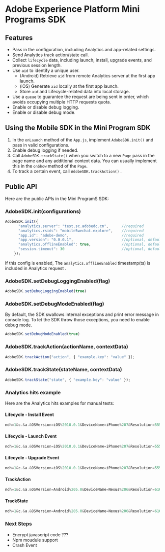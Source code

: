 # Adobe Experience Platform Mini Programs SDK

## Features

* Pass in the configuration, including Analytics and app-related settings.
* Send Analytics track action/state call.
* Collect `lifecycle` data, including launch, install, upgrade events, and previous session length.
* Use `aid` to identify a unique user.
  * \(Android\) Retrieve `aid` from remote Analytics server at the first app launch. 
  * \(iOS\) Generate `aid` locally at the first app launch.
  * Store `aid` and Lifecycle-related data into local storage.
* Use a `queue` to guarantee the request are being sent in order, which avoids occupying multiple HTTP requests quota.
* Enable or disable debug logging.
* Enable or disable debug mode.

## Using the Mobile SDK in the Mini Program SDK

1. In the `onLaunch` method of the `App.js`, implement `AdobeSDK.init()` and pass in valid configurations.
2. Enable debug logging if needed.
3. Call `AdobeSDK.trackState()` when you switch to a new `Page`  pass in the page name and any additional context data.   You can usually implement this in the `onShow` method of the `Page`.
4. To track a certain event, call `AdobeSDK.trackAction()` .

## Public API

Here are the public APIs in the Mini ProgramS SDK:

### AdobeSDK.init\(configurations\)

```javascript
AdobeSDK.init({
      "analytics.server": "test.sc.adobedc.cn",      //required
      "analytics.rsids": "mobile5wechat.explore",    //required
      "app.id": "adobe-demo",                        //required
      "app.version": "0.0.0.1",                      //optional, default value = ''
      "analytics.offlineEnabled": true,              //optional, default value = false
      "session.timeout": 30                          //optional, default value = 30
    });
```

If this config is enabled, The `analytics.offlineEnabled` timestamp\(ts\) is included in Analytics request .

### AdobeSDK.setDebugLoggingEnabled\(flag\)

```javascript
AdobeSDK.setDebugLoggingEnabled(true)
```

### AdobeSDK.setDebugModeEnabled\(flag\)

By default, the SDK swallows internal exceptions and print error message in console log. To let the SDK throw those exceptions, you need to enable debug mode.

```javascript
AdobeSDK.setDebugModeEnabled(true)
```

### AdobeSDK.trackAction\(actionName, contextData\)

```javascript
AdobeSDK.trackAction("action", { "example.key": "value" });
```

### AdobeSDK.trackState\(stateName, contextData\)

```javascript
AdobeSDK.trackState("state", { "example.key": "value" });
```

### Analytics hits example

Here are the Analytics hits examples for manual tests:

#### Lifecycle - Install Event

```javascript
ndh=1&c.&a.&OSVersion=iOS%2010.0.1&DeviceName=iPhone%207&Resolution=555x375&RunMode=Application&PlatformVersion=wechat-6.6.3&AppId=adobe-demo%20(0.0.0.2)&InstallEvent=InstallEvent&InstallDate=6%2F17%2F2019&LaunchEvent=LaunchEvent&PrevSessionLength=0&Launches=1&DaysSinceFirstUse=0&DaysSinceLastUse=0&MonthlyEngUserEvent=MonthlyEngUserEvent&DailyEngUserEvent=DailyEngUserEvent&HourOfDay=14&DayOfWeek=2&action=Lifecycle&TimeSinceLaunch=0&.a&.c&pe=lnk_o&pev2=ADBINTERNAL%3ALifecycle&pageName=adobe-demo%20(0.0.0.2)&aid=56025F971A9133B0-064362B2442D266E&ce=UTF-8&t=00%2F00%2F0000%2000%3A00%3A00%200%20360&ts=1560802302&cp=foreground
```

#### Lifecycle - Launch Event

```javascript
ndh=1&c.&a.&OSVersion=iOS%2010.0.1&DeviceName=iPhone%207&Resolution=555x375&RunMode=Application&PlatformVersion=wechat-6.6.3&AppId=adobe-demo%20(0.0.0.1)&LaunchEvent=LaunchEvent&PrevSessionLength=8&Launches=4&DaysSinceFirstUse=0&DaysSinceLastUse=0&HourOfDay=11&DayOfWeek=2&action=Lifecycle&TimeSinceLaunch=0&.a&.c&pe=lnk_o&pev2=ADBINTERNAL%3ALifecycle&pageName=adobe-demo%20(0.0.0.1)&aid=5B2BF542EAE66678-0E94474822B39961&ce=UTF-8&t=00%2F00%2F0000%2000%3A00%3A00%200%20360&ts=1560792653&cp=foreground
```

#### Lifecycle - Upgrade Event

```javascript
ndh=1&c.&a.&OSVersion=iOS%2010.0.1&DeviceName=iPhone%207&Resolution=555x375&RunMode=Application&PlatformVersion=wechat-6.6.3&AppId=adobe-demo%20(0.0.0.2)&UpgradeEvent=UpgradeEvent&DaysSinceLastUpgrade=0&LaunchesSinceUpgrade=1&LaunchEvent=LaunchEvent&PrevSessionLength=3&Launches=2&DaysSinceFirstUse=0&DaysSinceLastUse=0&HourOfDay=11&DayOfWeek=2&action=Lifecycle&TimeSinceLaunch=0&.a&.c&pe=lnk_o&pev2=ADBINTERNAL%3ALifecycle&pageName=adobe-demo%20(0.0.0.2)&aid=230EDCDE65A436D6-05BCD5A3D1105CA4&ce=UTF-8&t=00%2F00%2F0000%2000%3A00%3A00%200%20360&ts=1560792765&cp=foreground
```

#### TrackAction

```javascript
ndh=1&c.&a.&OSVersion=Android%205.0&DeviceName=Nexus%206&Resolution=610x412&RunMode=Application&PlatformVersion=wechat-6.6.3&AppId=adobe-demo%20(0.0.0.2)&action=Start&.a&example.&key=value&.example&.c&pe=lnk_o&pev2=AMACTION%3AStart&pageName=adobe-demo%20(0.0.0.2)&aid=2E85DEB17FFF8000-52245FFFDDC6DB5D&ce=UTF-8&t=00%2F00%2F0000%2000%3A00%3A00%200%20360&ts=1561063668&cp=foreground
```

#### TrackState

```javascript
ndh=1&c.&a.&OSVersion=Android%205.0&DeviceName=Nexus%206&Resolution=610x412&RunMode=Application&PlatformVersion=wechat-6.6.3&AppId=adobe-demo%20(0.0.0.2)&action=&TimeSinceLaunch=0&.a&.c&pageName=HomePage&aid=2E85DEB17FFF8000-52245FFFDDC6DB5D&ce=UTF-8&t=00%2F00%2F0000%2000%3A00%3A00%200%20360&ts=1561063668&cp=foreground
```

### Next Steps

* Encrypt javascript code ???
* Npm moudule support
* Crash Event

